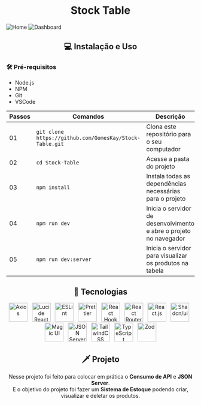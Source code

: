 <h1 align="center">Stock Table</h1>

<img src="https://github.com/user-attachments/assets/1f0966d1-fdaf-4d98-b686-6afd25e1c18e" alt="Home" />
<img src="https://github.com/user-attachments/assets/e1aa0b73-de63-4c4c-825d-6ec608703d2c" alt="Dashboard" />

<h2 align="center">💻 Instalação e Uso</h2>

### 🛠️ Pré-requisitos
 - Node.js
 - NPM
 - Git
 - VSCode

  | Passos | Comandos | Descrição |
  | --- | --- | --- |
  | 01 | `git clone https://github.com/GomesKay/Stock-Table.git` | Clona este repositório para o seu computador |
  | 02 | `cd Stock-Table` | Acesse a pasta do projeto |
  | 03 | `npm install` | Instala todas as dependências necessárias para o projeto |
  | 04 | `npm run dev` | Inicia o servidor de desenvolvimento e abre o projeto no navegador |
  | 05 | `npm run dev:server` | Inicia o servidor para visualizar os produtos na tabela |

<div align="center">
  
  ## 🚀 Tecnologias
  <img title="Axios" src="https://cdn.jsdelivr.net/gh/devicons/devicon@latest/icons/axios/axios-plain.svg" alt="Axios" width="50" /> &nbsp;
  <img title="Lucide React" src="https://github.com/user-attachments/assets/779e5ab7-63a5-489d-aa13-b42ccfccd9ac" alt="Lucide React" width="50" /> &nbsp;
  <img title="ESLint" src="https://cdn.jsdelivr.net/gh/devicons/devicon@latest/icons/eslint/eslint-original.svg" alt="ESLint" width="50" /> &nbsp;
  <img title="Prettier" src="https://github.com/user-attachments/assets/67a609b6-d4d4-4c89-9ab1-154b56c61289" alt="Prettier" width="50" /> &nbsp;
  <img title="React Hook Form" src="https://github.com/user-attachments/assets/913089a0-f8ca-47f1-9843-704163d3d270" alt="React Hook Form" width="50" /> &nbsp;
  <img title="React Router Dom" src="https://cdn.jsdelivr.net/gh/devicons/devicon@latest/icons/reactrouter/reactrouter-original.svg" alt="React Router Dom" width="50" /> &nbsp;
  <img title="React.js" src="https://cdn.jsdelivr.net/gh/devicons/devicon@latest/icons/react/react-original.svg" alt="React.js" width="50" /> &nbsp;
  <img title="Shadcn/ui" src="https://github.com/user-attachments/assets/d4faa79c-ae66-4fe5-adfe-377ddb62ee62" alt="Shadcn/ui" width="50" /> &nbsp;
  <img title="Magic UI" src="https://github.com/user-attachments/assets/99521a26-00dd-4d4d-91ab-10d7e6731581" alt="Magic UI" width="50" /> &nbsp;
  <img title="JSON Server" src="https://cdn.jsdelivr.net/gh/devicons/devicon@latest/icons/json/json-original.svg" alt="JSON Server" width="50" /> &nbsp;
  <img title="TailwindCSS" src="https://cdn.jsdelivr.net/gh/devicons/devicon@latest/icons/tailwindcss/tailwindcss-original.svg" alt="TailwindCSS" width="50" /> &nbsp;
  <img title="TypeScript" src="https://cdn.jsdelivr.net/gh/devicons/devicon@latest/icons/typescript/typescript-original.svg" alt="TypeScript" width="50" /> &nbsp;
  <img title="Zod" src="https://github.com/user-attachments/assets/bb33ed33-2e91-473c-9494-41386bf5111f" alt="Zod" width="50" />
  
  ## 🗡️ Projeto
  <p>Nesse projeto foi feito para colocar em prática o <b>Consumo de API</b> e <b>JSON Server</b>.<br /> E o objetivo do projeto foi fazer um <b>Sistema de Estoque</b> podendo criar, visualizar e deletar os produtos.</p>
  
</div>

